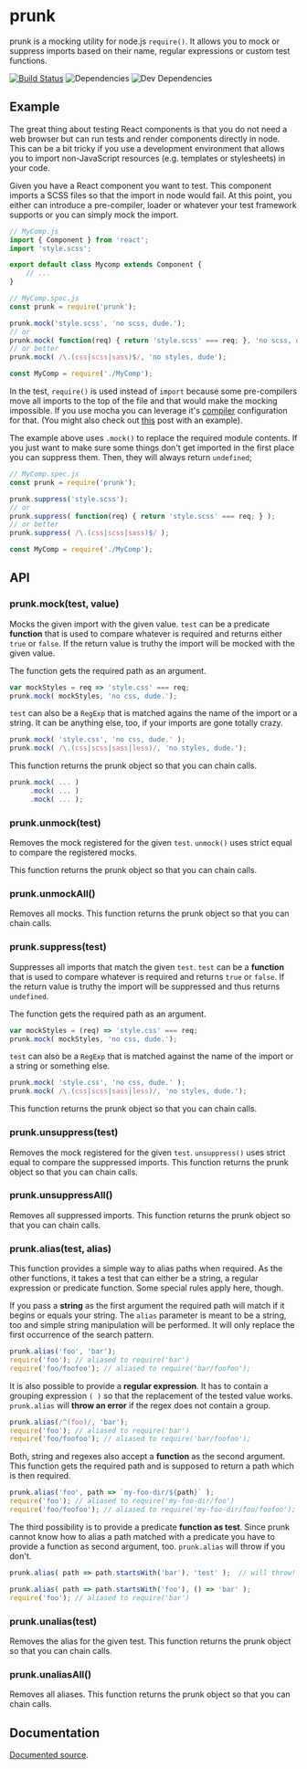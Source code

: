 # prunk

prunk is a mocking utility for node.js `require()`. It allows you to
mock or suppress imports based on their name, regular expressions or
custom test functions.

[![Build Status](https://travis-ci.org/dak0rn/prunk.svg?branch=master)](https://travis-ci.org/dak0rn/prunk)
![Dependencies](https://img.shields.io/david/dak0rn/prunk.svg)
![Dev Dependencies](https://img.shields.io/david/dev/dak0rn/prunk.svg)

## Example

The great thing about testing React components is that you do not need
a web browser but can run tests and render components directly in node.
This can be a bit tricky if you use a development environment that allows
you to import non-JavaScript resources (e.g. templates or stylesheets) in your code.

Given you have a React component you want to test. This component imports a
SCSS files so that the import in node would fail.
At this point, you either can introduce a pre-compiler, loader or whatever
your test framework supports or you can simply mock the import.

```jsx
// MyComp.js
import { Component } from 'react';
import 'style.scss';

export default class Mycomp extends Component {
    // ...
}
```

```javascript
// MyComp.spec.js
const prunk = require('prunk');

prunk.mock('style.scss', 'no scss, dude.');
// or
prunk.mock( function(req) { return 'style.scss' === req; }, 'no scss, dude');
// or better
prunk.mock( /\.(css|scss|sass)$/, 'no styles, dude');

const MyComp = require('./MyComp');
```

In the test, `require()` is used instead of `import` because some pre-compilers
move all imports to the top of the file and that would make the mocking impossible.
If you use mocha you can leverage it's [compiler](https://mochajs.org/#usage) configuration for that.
(You might also check out [this](https://65535th.com/testing-react-components/) post with an example).

The example above uses `.mock()` to replace the required module contents.
If you just want to make sure some things don't get imported in the first place you can suppress them.
Then, they will always return `undefined`;

```javascript
// MyComp.spec.js
const prunk = require('prunk');

prunk.suppress('style.scss');
// or
prunk.suppress( function(req) { return 'style.scss' === req; } );
// or better
prunk.suppress( /\.(css|scss|sass)$/ );

const MyComp = require('./MyComp');
```

## API

### prunk.mock(test, value)

Mocks the given import with the given value.
`test` can be a predicate **function** that is used to compare
whatever is required and returns either `true` or `false`.
If the return value is truthy the import will be
mocked with the given value.

The function gets the required path as an argument.

```javascript
var mockStyles = req => 'style.css' === req;
prunk.mock( mockStyles, 'no css, dude.');
```

`test` can also be a `RegExp` that is matched agains the name
of the import or a string. It can be anything else, too, if your
imports are gone totally crazy.

```javascript
prunk.mock( 'style.css', 'no css, dude.' );
prunk.mock( /\.(css|scss|sass|less)/, 'no styles, dude.');
```

This function returns the prunk object so that you can chain calls.

```javascript
prunk.mock( ... )
     .mock( ... )
     .mock( ... );
```

### prunk.unmock(test)

Removes the mock registered for the given `test`.
`unmock()` uses strict equal to compare the registered
mocks.

This function returns the prunk object so that you can chain calls.

### prunk.unmockAll()

Removes all mocks.
This function returns the prunk object so that you can chain calls.

### prunk.suppress(test)

Suppresses all imports that match the given `test`.
`test` can be a **function** that is used to compare
whatever is required and returns `true` or `false`.
If the return value is truthy the import will be suppressed
and thus returns `undefined`.

The function gets the required path as an argument.

```javascript
var mockStyles = (req) => 'style.css' === req;
prunk.mock( mockStyles, 'no css, dude.');
```

`test` can also be a `RegExp` that is matched against the name
of the import or a string or something else.

```javascript
prunk.mock( 'style.css', 'no css, dude.' );
prunk.mock( /\.(css|scss|sass|less)/, 'no styles, dude.');
```

This function returns the prunk object so that you can chain calls.

### prunk.unsuppress(test)

Removes the mock registered for the given `test`.
`unsuppress()` uses strict equal to compare the suppressed
imports.
This function returns the prunk object so that you can chain calls.

### prunk.unsuppressAll()

Removes all suppressed imports.
This function returns the prunk object so that you can chain calls.

### prunk.alias(test, alias)

This function provides a simple way to alias paths when required. As the
other functions, it takes a test that can either be a string, a regular
expression or predicate function. Some special rules apply here, though.

If you pass a **string** as the first argument the required path will
match if it begins or equals your string. The `alias` parameter is meant
to be a string, too and simple string manipulation will be performed.
It will only replace the first occurrence of the search pattern.

```javascript
prunk.alias('foo', 'bar');
require('foo'); // aliased to require('bar')
require('foo/foofoo'); // aliased to require('bar/foofoo');
```

It is also possible to provide a **regular expression**. It has to contain a grouping
expression `( )` so that the replacement of the tested value works. `prunk.alias` will
**throw an error** if the regex does not contain a group.

```javascript
prunk.alias(/^(foo)/, 'bar');
require('foo'); // aliased to require('bar')
require('foo/foofoo'); // aliased to require('bar/foofoo');
```

Both, string and regexes also accept a **function** as the second argument. This function
gets the required path and is supposed to return a path which is then required.

```javascript
prunk.alias('foo', path => `my-foo-dir/${path}` );
require('foo'); // aliased to require('my-foo-dir/foo')
require('foo/foofoo'); // aliased to require('my-foo-dir/foo/foofoo');
```

The third possibility is to provide a predicate **function as test**. Since prunk cannot know
how to alias a path matched with a predicate you have to provide a function as second argument, too.
`prunk.alias` will throw if you don't.

```javascript
prunk.alias( path => path.startsWith('bar'), 'test' );  // will throw!

prunk.alias( path => path.startsWith('foo'), () => 'bar' );
require('foo'); // aliased to require('bar')
```

### prunk.unalias(test)

Removes the alias for the given test.
This function returns the prunk object so that you can chain calls.

### prunk.unaliasAll()

Removes all aliases.
This function returns the prunk object so that you can chain calls.

## Documentation

[Documented source](https://dak0rn.github.io/prunk/).